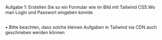<p1>Aufgabe 1: Erstellen Sie so ein Formular wie im Bild mit Tailwind CSS.Wo man Login und Passwort eingeben konnte.
  
<br>•	Bitte beachten, dass solche kleinen Aufgaben in Tailwind via CDN  auch geschrieben werden können<p1>
